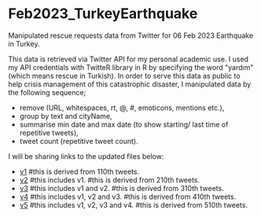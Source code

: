 # Feb2023_TurkeyEarthquake
Manipulated rescue requests data from Twitter for 06 Feb 2023 Earthquake in Turkey.


This data is retrieved via Twitter API for my personal academic use. I used my API credentials with TwitteR library in R by specifying the word "yardım" (which means rescue in Turkish). In order to serve this data as public to help crisis management of this catastrophic disaster, I manipulated data by the following sequence; 

- remove (URL, whitespaces, rt, @, #, emoticons, mentions etc.), 
- group by text and cityName, 
- summarise min date and max date (to show starting/ last time of repetitive tweets), 
- tweet count (repetitive tweet count).

I will be sharing links to the updated files below:
- [v1](rescueRequests_v1.csv) #this is derived from 110th tweets.
- [v2](rescueRequests_v2.csv) #this includes v1. #this is derived from 210th tweets.
- [v3](rescueRequests_v3.csv) #this includes v1 and v2. #this is derived from 310th tweets.
- [v4](rescueRequests_v4.csv) #this includes v1, v2 and v3. #this is derived from 410th tweets.
- [v5](rescueRequests_v5.csv) #this includes v1, v2, v3 and v4. #this is derived from 510th tweets.

